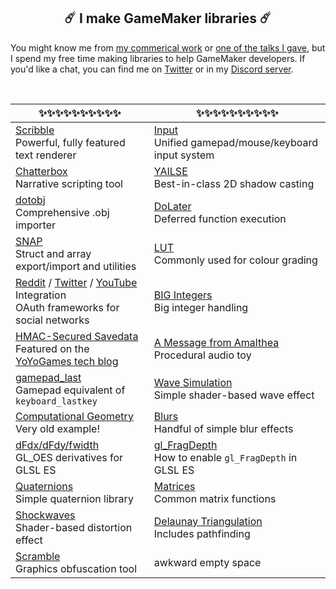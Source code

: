 <h2 align="center">☄️️ I make GameMaker libraries ☄️️</h2>

You might know me from [my commerical work](http://www.jujuadams.com/) or [one of the talks I gave](https://www.youtube.com/watch?v=Uj7nr6vSRvs), but I spend my free time making libraries to help GameMaker developers. If you'd like a chat, you can find me on [Twitter](https://twitter.com/jujuadams) or in my [Discord server](https://discord.gg/8krYCqr).

&nbsp;

|✨✨✨✨✨✨✨✨✨✨|✨✨✨✨✨✨✨✨✨✨|
|---------------------------------------------------------------------------------|------------------------------------------------------------------------------------------|
|[Scribble](https://github.com/JujuAdams/scribble)<br>Powerful, fully featured text renderer|[Input](https://github.com/JujuAdams/input)<br>Unified gamepad/mouse/keyboard input system|
|[Chatterbox](https://github.com/JujuAdams/chatterbox)<br>Narrative scripting tool|[YAILSE](https://github.com/JujuAdams/YAILSE)<br>Best-in-class 2D shadow casting|
|[dotobj](https://github.com/JujuAdams/dotobj)<br>Comprehensive .obj importer|[DoLater](https://github.com/JujuAdams/DoLater)<br>Deferred function execution|
|[SNAP](https://github.com/JujuAdams/SNAP)<br>Struct and array export/import and utilities|[LUT](https://github.com/JujuAdams/LUT)<br>Commonly used for colour grading|
|[Reddit](https://github.com/JujuAdams/reddit-OAuth2) / [Twitter](https://github.com/JujuAdams/Twitter-OAuth1.0a) / [YouTube](https://github.com/JujuAdams/YouTube-OAuth2) Integration<br>OAuth frameworks for social networks|[BIG Integers](https://github.com/JujuAdams/BIG)<br>Big integer handling|
|[HMAC-Secured Savedata](https://github.com/JujuAdams/protect-your-savefiles)<br>Featured on the [YoYoGames tech blog](https://www.yoyogames.com/blog/537/protect-your-savefiles)|[A Message from Amalthea](https://github.com/JujuAdams/meditations)<br>Procedural audio toy|
|[gamepad_last](https://github.com/JujuAdams/gamepad_last)<br>Gamepad equivalent of `keyboard_lastkey`|[Wave Simulation](https://github.com/JujuAdams/Wave-Simulation)<br>Simple shader-based wave effect|
|[Computational Geometry](https://github.com/JujuAdams/computational-geometry)<br>Very old example!|[Blurs](https://github.com/JujuAdams/blurs)<br>Handful of simple blur effects|
|[dFdx/dFdy/fwidth](https://github.com/JujuAdams/GL_OES_standard_derivatives)<br>GL_OES derivatives for GLSL ES|[gl_FragDepth](https://github.com/JujuAdams/gl_FragDepthEXT)<br>How to enable `gl_FragDepth` in GLSL ES|
|[Quaternions](https://github.com/JujuAdams/basic-quaternions)<br>Simple quaternion library|[Matrices](https://github.com/JujuAdams/matrices)<br>Common matrix functions|
|[Shockwaves](https://github.com/JujuAdams/Shockwave)<br>Shader-based distortion effect|[Delaunay Triangulation](https://github.com/JujuAdams/delaunay)<br>Includes pathfinding|
|[Scramble](https://github.com/JujuAdams/Scramble)<br>Graphics obfuscation tool|awkward empty space|

&nbsp;
